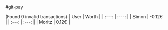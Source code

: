 #git-pay

(Found 0 invalid transactions)
| User | Worth |
| :---: | :---: |
| Simon | -0.12€ |
| :---: | :---: |
| Moritz | 0.12€ |